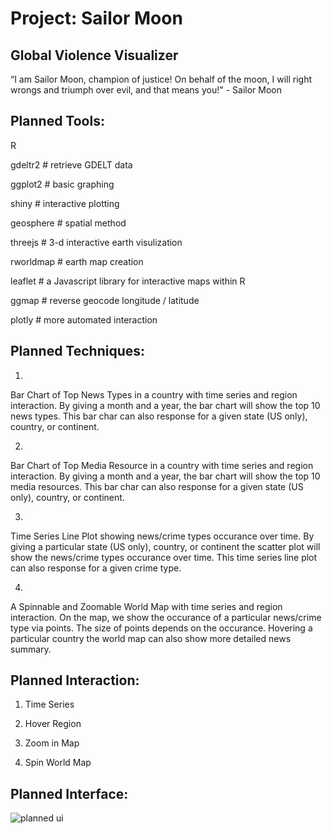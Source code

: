 # Project: Sailor Moon

## Global Violence Visualizer

“I am Sailor Moon, champion of justice! On behalf of the moon, I will right wrongs and triumph over evil, and that means you!" - Sailor Moon

## Planned Tools:

R

gdeltr2 # retrieve GDELT data

ggplot2 # basic graphing

shiny # interactive plotting

geosphere # spatial method

threejs # 3-d interactive earth visulization

rworldmap # earth map creation

leaflet # a Javascript library for interactive maps within R

ggmap # reverse geocode longitude / latitude

plotly # more automated interaction

## Planned Techniques:

1. 

Bar Chart of Top News Types in a country with time series and region interaction. By giving a month and a year, the bar chart will show the top 10 news types. This bar char can also response for a given state (US only), country, or continent. 

2. 

Bar Chart of Top Media Resource in a country with time series and region interaction. By giving a month and a year, the bar chart will show the top 10 media resources. This bar char can also response for a given state (US only), country, or continent. 

3. 

Time Series Line Plot showing news/crime types occurance over time. By giving a particular state (US only), country, or continent the scatter plot will show the news/crime types occurance over time. This time series line plot can also response for a given crime type.

4. 

A Spinnable and Zoomable World Map with time series and region interaction. On the map, we show the occurance of a particular news/crime type via points. The size of points depends on the occurance. Hovering a particular country the world map can also show more detailed news summary. 


## Planned Interaction:

1. Time Series 

2. Hover Region

3. Zoom in Map

4. Spin World Map

## Planned Interface:

![planned ui](https://github.com/donnydongchen/sailor_moon/planned_interface.png)

